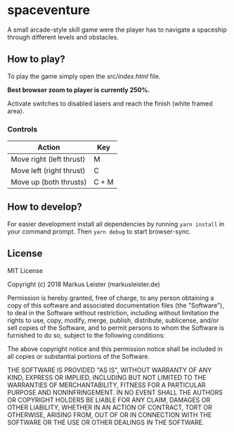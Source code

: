 # spaceventure
A small arcade-style skill game were the player has to navigate a spaceship through different levels and obstacles.

## How to play?

To play the game simply open the _src/index.html_ file.

**Best browser zoom to player is currently 250%.**

Activate switches to disabled lasers and reach the finish (white framed area).

### Controls

| Action                   | Key   |
|--------------------------|-------|
| Move right (left thrust) | M     |
| Move left (right thrust) | C     |
| Move up (both thrusts)   | C + M |


## How to develop?

For easier development install all dependencies by running `yarn install` in your command prompt.
Then `yarn debug` to start browser-sync.

## License

MIT License

Copyright (c) 2018 Markus Leister (markusleister.de)

Permission is hereby granted, free of charge, to any person obtaining a copy
of this software and associated documentation files (the "Software"), to deal
in the Software without restriction, including without limitation the rights
to use, copy, modify, merge, publish, distribute, sublicense, and/or sell
copies of the Software, and to permit persons to whom the Software is
furnished to do so, subject to the following conditions:

The above copyright notice and this permission notice shall be included in all
copies or substantial portions of the Software.

THE SOFTWARE IS PROVIDED "AS IS", WITHOUT WARRANTY OF ANY KIND, EXPRESS OR
IMPLIED, INCLUDING BUT NOT LIMITED TO THE WARRANTIES OF MERCHANTABILITY,
FITNESS FOR A PARTICULAR PURPOSE AND NONINFRINGEMENT. IN NO EVENT SHALL THE
AUTHORS OR COPYRIGHT HOLDERS BE LIABLE FOR ANY CLAIM, DAMAGES OR OTHER
LIABILITY, WHETHER IN AN ACTION OF CONTRACT, TORT OR OTHERWISE, ARISING FROM,
OUT OF OR IN CONNECTION WITH THE SOFTWARE OR THE USE OR OTHER DEALINGS IN THE
SOFTWARE.

